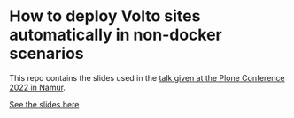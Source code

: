 # How to deploy Volto sites automatically in non-docker scenarios

This repo contains the slides used in the [talk given at the Plone Conference 2022 in Namur](https://2022.ploneconf.org/schedule/talks/how-to-deploy-volto-sites-automatically-in-a-no-docker-scenarios).

[See the slides here](https://erral.github.io/deploy-volto-talk/)
